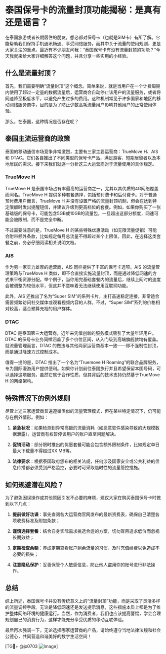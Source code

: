 # 泰国保号卡的流量封顶功能揭秘：是真有还是谣言？

在泰国旅游或者长期居住的朋友，想必都对保号卡（也就是SIM卡）有所了解。它能帮助我们保持手机通讯畅通、享受网络服务，而其中关于流量的使用规则，更是大家关注的重点。最近有不少朋友问我：“泰国保号卡有没有流量封顶的功能？”今天我就来给大家详细解答这个问题，并且分享一些实用的小经验。

## 什么是流量封顶？

首先，我们需要明确“流量封顶”这个概念。简单来说，就是当用户在一个计费周期内使用了超过一定量的数据流量后，运营商会自动停止该用户的流量服务，或者将网速降至极低水平，以避免产生过多的费用。这种机制常见于许多国家和地区的移动网络服务商中，目的是为了防止少数高耗流量用户影响其他用户的正常使用体验。

那么，在泰国，这种情况是否存在呢？

## 泰国主流运营商的政策

泰国的移动通信市场竞争非常激烈，主要有三家主要运营商：TrueMove H、AIS 和 DTAC。它们各自推出了不同类型的保号卡产品，满足游客、短期居留者以及本地居民的需求。接下来我们就逐一分析这三大运营商对于流量使用的具体规定。

### TrueMove H

TrueMove H 是泰国市场占有率最高的运营商之一，尤其以其优质的4G网络覆盖而闻名。TrueMove H 提供多种套餐选择，包括预付费卡和后付费卡。对于普通预付费用户而言，TrueMove H 并没有设置严格的流量封顶机制，但会在达到特定限额时发出提醒短信，并建议升级到更高档位的套餐。例如，如果你购买了一张基础版的保号卡，可能包含5GB或10GB的流量包，一旦超出这部分额度，网速可能会被限制，而不是完全中断。

不过需要注意的是，TrueMove H 的某些特殊优惠活动（如无限流量促销）可能会附带额外条款，比如规定每月总流量不得超过某个上限值。因此，在选择这类套餐之前，务必仔细阅读相关说明文档。

### AIS

作为另一家实力雄厚的运营商，AIS 同样提供了丰富的保号卡选项。AIS 的流量管理策略与TrueMove H 类似，即不会直接实施流量封顶，而是通过降低网速的方式来平衡资源分配。举个例子，当你用完基础套餐内的流量后，继续上网时的速度会被调整为较低水平，但这并不意味着无法继续使用互联网功能。

此外，AIS 还推出了名为“Super SIM”的系列卡片，主打高速稳定连接，非常适合需要频繁访问社交媒体或观看视频内容的人群。不过，“Super SIM”系列的价格相对较高，适合预算充裕的用户群体。

### DTAC

DTAC 是泰国第三大运营商，近年来凭借创新的服务模式吸引了大量年轻用户。DTAC 的保号卡业务同样涵盖了多个价位区间，从入门级到高端旗舰款均有覆盖。就流量管理而言，DTAC 的做法与其他两家运营商基本一致——即不强制性封顶，而是通过降速方式控制成本。

值得一提的是，DTAC 推出了一个名为“Truemove H Roaming”的联合品牌服务，专为国际漫游用户提供便利。如果你计划前往泰国旅行并且希望保留本国号码，可以选择这项服务。虽然它属于合作性质，但其背后的技术支持仍然基于TrueMove H 的网络架构。

## 特殊情况下的例外规则

尽管上述三家运营商普遍遵循类似的流量管理模式，但在某些特定情况下，仍可能存在例外情形。例如：

1. **紧急状况**：如果检测到异常高额的流量消耗（如恶意软件感染导致的大规模数据泄露），运营商有权暂停该用户的账户直至问题解决。
   
2. **促销活动**：部分限时推出的优惠套餐可能会包含额外限制条件，比如规定单日最大下载量不得超过XX MB等。

3. **法律要求**：根据泰国政府颁布的相关法规，任何涉及国家安全或公共利益的信息传播都必须受到严格监控，必要时可采取临时性的流量管控措施。

## 如何规避潜在风险？

为了避免因误操作或其他原因引发不必要的麻烦，建议大家在购买泰国保号卡时做到以下几点：

1. **提前做好功课**：事先查阅各大运营商官网发布的最新资费表，确保自己清楚各项收费标准及附加条款；
   
2. **谨慎选择套餐**：结合自身实际需求挑选合适的方案，切勿盲目追求低价而忽视长期效益；
   
3. **定期检查余额**：养成定期查看账户剩余流量的习惯，及时充值续费以免造成不必要的损失；
   
4. **注意隐私保护**：妥善保管个人敏感信息，防止他人盗用你的账号进行非法操作。

## 总结

综上所述，泰国保号卡并没有传统意义上的“流量封顶”功能，而是采取了灵活多样的流量调控手段。无论是降低网速还是发送提示消息，这些措施本质上都是为了维护整体网络环境的健康运行。当然，作为消费者，我们也应该提高警惕，学会合理规划自己的消费行为，这样才能充分享受优质的移动互联体验。

最后再次强调一下，无论选择哪家运营商的产品，请始终遵守当地法律法规和社会公德心，共同营造和谐美好的数字生活空间！

[TG💪+ @jx0703 ![Image](https://github.com/user-attachments/assets/dbca1d08-cadb-493c-b0ec-ad6f7a83f270)]
